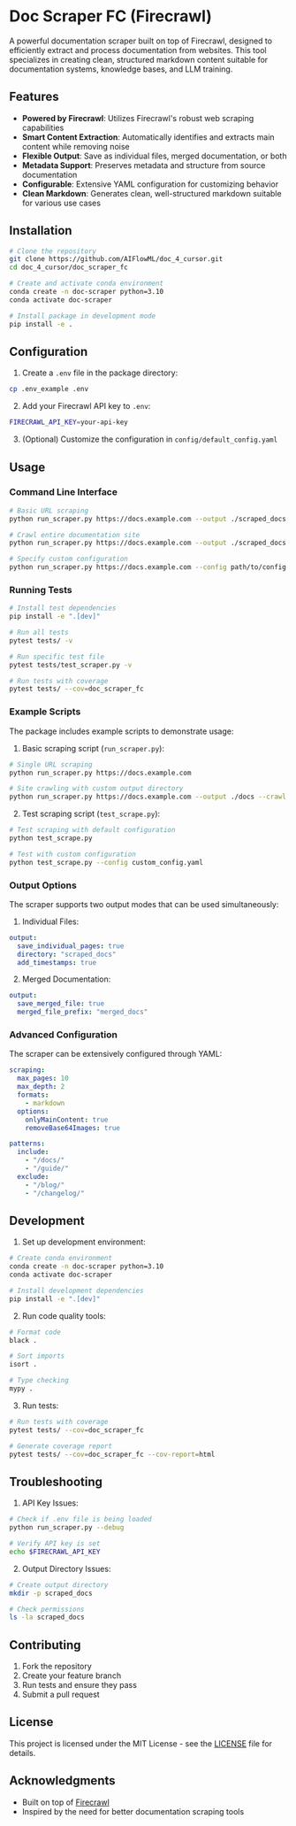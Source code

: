 # Doc Scraper FC (Firecrawl)

A powerful documentation scraper built on top of Firecrawl, designed to efficiently extract and process documentation from websites. This tool specializes in creating clean, structured markdown content suitable for documentation systems, knowledge bases, and LLM training.

## Features

- **Powered by Firecrawl**: Utilizes Firecrawl's robust web scraping capabilities
- **Smart Content Extraction**: Automatically identifies and extracts main content while removing noise
- **Flexible Output**: Save as individual files, merged documentation, or both
- **Metadata Support**: Preserves metadata and structure from source documentation
- **Configurable**: Extensive YAML configuration for customizing behavior
- **Clean Markdown**: Generates clean, well-structured markdown suitable for various use cases

## Installation

```bash
# Clone the repository
git clone https://github.com/AIFlowML/doc_4_cursor.git
cd doc_4_cursor/doc_scraper_fc

# Create and activate conda environment
conda create -n doc-scraper python=3.10
conda activate doc-scraper

# Install package in development mode
pip install -e .
```

## Configuration

1. Create a `.env` file in the package directory:
```bash
cp .env_example .env
```

2. Add your Firecrawl API key to `.env`:
```bash
FIRECRAWL_API_KEY=your-api-key
```

3. (Optional) Customize the configuration in `config/default_config.yaml`

## Usage

### Command Line Interface

```bash
# Basic URL scraping
python run_scraper.py https://docs.example.com --output ./scraped_docs

# Crawl entire documentation site
python run_scraper.py https://docs.example.com --output ./scraped_docs --crawl

# Specify custom configuration
python run_scraper.py https://docs.example.com --config path/to/config.yaml
```

### Running Tests

```bash
# Install test dependencies
pip install -e ".[dev]"

# Run all tests
pytest tests/ -v

# Run specific test file
pytest tests/test_scraper.py -v

# Run tests with coverage
pytest tests/ --cov=doc_scraper_fc
```

### Example Scripts

The package includes example scripts to demonstrate usage:

1. Basic scraping script (`run_scraper.py`):
```bash
# Single URL scraping
python run_scraper.py https://docs.example.com

# Site crawling with custom output directory
python run_scraper.py https://docs.example.com --output ./docs --crawl
```

2. Test scraping script (`test_scrape.py`):
```bash
# Test scraping with default configuration
python test_scrape.py

# Test with custom configuration
python test_scrape.py --config custom_config.yaml
```

### Output Options

The scraper supports two output modes that can be used simultaneously:

1. Individual Files:
```yaml
output:
  save_individual_pages: true
  directory: "scraped_docs"
  add_timestamps: true
```

2. Merged Documentation:
```yaml
output:
  save_merged_file: true
  merged_file_prefix: "merged_docs"
```

### Advanced Configuration

The scraper can be extensively configured through YAML:

```yaml
scraping:
  max_pages: 10
  max_depth: 2
  formats:
    - markdown
  options:
    onlyMainContent: true
    removeBase64Images: true

patterns:
  include: 
    - "/docs/"
    - "/guide/"
  exclude:
    - "/blog/"
    - "/changelog/"
```

## Development

1. Set up development environment:
```bash
# Create conda environment
conda create -n doc-scraper python=3.10
conda activate doc-scraper

# Install development dependencies
pip install -e ".[dev]"
```

2. Run code quality tools:
```bash
# Format code
black .

# Sort imports
isort .

# Type checking
mypy .
```

3. Run tests:
```bash
# Run tests with coverage
pytest tests/ --cov=doc_scraper_fc

# Generate coverage report
pytest tests/ --cov=doc_scraper_fc --cov-report=html
```

## Troubleshooting

1. API Key Issues:
```bash
# Check if .env file is being loaded
python run_scraper.py --debug

# Verify API key is set
echo $FIRECRAWL_API_KEY
```

2. Output Directory Issues:
```bash
# Create output directory
mkdir -p scraped_docs

# Check permissions
ls -la scraped_docs
```

## Contributing

1. Fork the repository
2. Create your feature branch
3. Run tests and ensure they pass
4. Submit a pull request

## License

This project is licensed under the MIT License - see the [LICENSE](LICENSE) file for details.

## Acknowledgments

- Built on top of [Firecrawl](https://docs.firecrawl.dev/)
- Inspired by the need for better documentation scraping tools